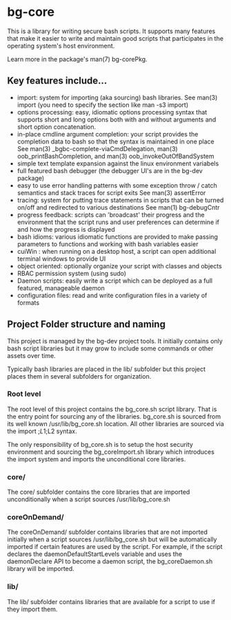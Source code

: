 # bg-core

This is a library for writing secure bash scripts. It supports many features that make it easier to write and maintain
good scripts that participates in the operating system's host environment.

Learn more in the package's man(7) bg-corePkg.

## Key features include...

 * import: system for importing (aka sourcing) bash libraries.
   See man(3) import  (you need to specify the section like man -s3 import)
 * options processing: easy, idiomatic options processing syntax that supports short and long options both with and without arguments and short option concatenation.
 * in-place cmdline argument completion: your script provides the completion data to bash so that the syntax is maintained in one place
   See man(3) _bgbc-complete-viaCmdDelegation, man(3) oob_printBashCompletion, and man(3) oob_invokeOutOfBandSystem
 * simple text template expansion against the linux environment variabels
 * full featured bash debugger (the debugger UI's are in the bg-dev package)
 * easy to use error handling patterns with some exception throw / catch semantics and stack traces for script exits
   See man(3) assertError
 * tracing: system for putting trace statements in scripts that can be turned on/off and redirected to various destinations
   See man(1) bg-debugCntr
 * progress feedback: scripts can 'broadcast' their progress and the environment that the script runs and user preferences can determine if and how the progress is displayed
 * bash idioms: various idiomatic functions are provided to make passing parameters to functions and working with bash variables easier
 * cuiWin : when running on a desktop host, a script can open additional terminal windows to provide UI
 * object oriented: optionally organize your script with classes and objects
 * RBAC permission system (using sudo)
 * Daemon scripts: easily write a script which can be deployed as a full featured, manageable daemon
 * configuration files: read and write configuration files in a variety of formats

## Project Folder structure and naming

This project is managed by the bg-dev project tools. It initially contains only bash script libraries but it may grow to include some commands or other assets over time.

Typically bash libraries are placed in the lib/ subfolder but this project places them in several subfolders for organization.

### Root level

The root level of this project contains the bg_core.sh script library. That is the entry point for sourcing any of the libraries. bg_core.sh is sourced from its well known /usr/lib/bg_core.sh location. All other libraries are sourced via the import <libFile> ;$L1;$L2 syntax.

The only responsibility of bg_core.sh is to setup the host security environment and sourcing the bg_coreImport.sh library which introduces the import system and imports the unconditional core libraries.

### core/

The core/ subfolder contains the core libraries that are imported unconditionally when a script sources /usr/lib/bg_core.sh

### coreOnDemand/

The coreOnDemand/ subfolder contains libraries that are not imported initially when a script sources /usr/lib/bg_core.sh but will be automatically imported if certain features are used by the script. For example, if the script declares the daemonDefaultStartLevels variable and uses the daemonDeclare API to become a daemon script, the bg_coreDaemon.sh library will be imported.

### lib/

The lib/ subfolder contains libraries that are available for a script to use if they import them.
